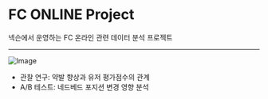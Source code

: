# FC ONLINE Project
넥슨에서 운영하는 FC 온라인 관련 데이터 분석 프로젝트
*** 
![Image](https://github.com/user-attachments/assets/94a2f348-b7e5-40ed-ae74-60f7bb094b8f)

* 관찰 연구: 약발 향상과 유저 평가점수의 관계
* A/B 테스트: 네드베드 포지션 변경 영향 분석
